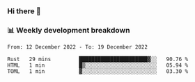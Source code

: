 ### Hi there 👋

### 📊 Weekly development breakdown
<!--START_SECTION:waka-->

```text
From: 12 December 2022 - To: 19 December 2022

Rust   29 mins         ██████████████████████▓░░   90.76 %
HTML   1 min           █▒░░░░░░░░░░░░░░░░░░░░░░░   05.94 %
TOML   1 min           ▓░░░░░░░░░░░░░░░░░░░░░░░░   03.30 %
```

<!--END_SECTION:waka-->
